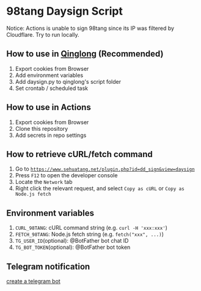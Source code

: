 # 98tang Daysign Script

Notice: Actions is unable to sign 98tang since its IP was filtered by Cloudflare. Try to run locally.

## How to use in [Qinglong](https://github.com/whyour/qinglong) (Recommended)

1. Export cookies from Browser
2. Add environment variables
3. Add daysign.py to qinglong's script folder
4. Set crontab / scheduled task

## How to use in Actions

1. Export cookies from Browser
2. Clone this repository
3. Add secrets in repo settings

## How to retrieve cURL/fetch command

1. Go to [`https://www.sehuatang.net/plugin.php?id=dd_sign&view=daysign`](https://www.sehuatang.net/plugin.php?id=dd_sign&view=daysign)
2. Press `F12` to open the developer console
3. Locate the `Network` tab
4. Right click the relevant request, and select `Copy as cURL` or `Copy as Node.js fetch`

## Environment variables

1. `CURL_98TANG`: cURL command string (e.g. `curl -H 'xxx:xxx'`)
2. `FETCH_98TANG`: Node.js fetch string (e.g. `fetch("xxx", ...)`)
3. `TG_USER_ID`(optional): @BotFather bot chat ID
4. `TG_BOT_TOKEN`(optional): @BotFather bot token

## Telegram notification

[create a telegram bot](https://medium.com/@ManHay_Hong/how-to-create-a-telegram-bot-and-send-messages-with-python-4cf314d9fa3e)
